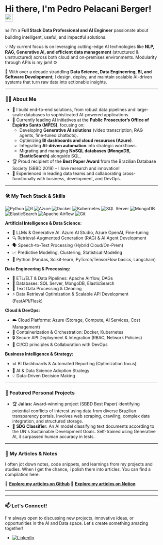 # Hi there, I'm Pedro Pelacani Berger! <img src="https://media.giphy.com/media/hvRJCLFzcasrR4ia7z/giphy.gif" width="25px">

📊 I'm a **Full Stack Data Professional and AI Engineer** passionate about building intelligent, useful, and impactful solutions.

💡 My current focus is on leveraging cutting-edge AI technologies like **NLP, RAG, Generative AI, and efficient data management** (structured & unstructured) across both cloud and on-premises environments. Modularity through APIs is my jam! ⚙️

🌱 With over a decade straddling **Data Science, Data Engineering, BI, and Software Development**, I design, deploy, and maintain scalable AI-driven systems that turn raw data into actionable insights.

---

### 👨‍💻 About Me

*   🚀 I build end-to-end solutions, from robust data pipelines and large-scale databases to sophisticated AI-powered applications.
*   🏢 Currently leading AI initiatives at the **Public Prosecutor’s Office of Espírito Santo (MPES)**, focusing on:
    *   Developing **Generative AI solutions** (video transcription, RAG agents, fine-tuned chatbots).
    *   Optimizing **BI dashboards and cloud resources (Azure)**.
    *   Integrating **AI-driven automation** into strategic workflows.
    *   Migrating and managing **NoSQL databases (MongoDB, ElasticSearch)** alongside SQL.
*   🏆 Proud recipient of the **Best Paper Award** from the Brazilian Database Society (SBBD 2019) – I love research and innovation!
*   🤝 Experienced in leading data teams and collaborating cross-functionally with business, development, and DevOps.

---

### 🛠️ My Tech Stack & Skills

<!-- Badges -->
<p align="left">
  <img src="https://img.shields.io/badge/Python-3776AB?style=flat&logo=python&logoColor=white" alt="Python"/>
  <img src="https://img.shields.io/badge/R-276DC3?style=flat&logo=r&logoColor=white" alt="R"/>
  <img src="https://img.shields.io/badge/Microsoft_Azure-0078D4?style=flat&logo=microsoftazure&logoColor=white" alt="Azure"/>
  <img src="https://img.shields.io/badge/Docker-2496ED?style=flat&logo=docker&logoColor=white" alt="Docker"/>
  <img src="https://img.shields.io/badge/Kubernetes-326CE5?style=flat&logo=kubernetes&logoColor=white" alt="Kubernetes"/>
  <img src="https://img.shields.io/badge/SQL_Server-CC2927?style=flat&logo=microsoftsqlserver&logoColor=white" alt="SQL Server"/>
  <img src="https://img.shields.io/badge/MongoDB-47A248?style=flat&logo=mongodb&logoColor=white" alt="MongoDB"/>
  <img src="https://img.shields.io/badge/ElasticSearch-005571?style=flat&logo=elasticsearch&logoColor=white" alt="ElasticSearch"/>
  <img src="https://img.shields.io/badge/Apache_Airflow-017CEE?style=flat&logo=apacheairflow&logoColor=white" alt="Apache Airflow"/>
  <img src="https://img.shields.io/badge/Git-F05032?style=flat&logo=git&logoColor=white" alt="Git"/>
  <!-- Add any others you use frequently! -->
</p>

**Artificial Intelligence & Data Science:**
*   🤖 LLMs & Generative AI: Azure AI Studio, Azure OpenAI, Fine-tuning
*   🔍 Retrieval-Augmented Generation (RAG) & AI Agent Development
*   🗣️ Speech-to-Text Processing (Hybrid Cloud/On-Prem)
*   📈 Predictive Modeling, Clustering, Statistical Modeling
*   🐍 Python (Pandas, Scikit-learn, PyTorch/TensorFlow basics, Langchain)

**Data Engineering & Processing:**
*   🦾 ETL/ELT & Data Pipelines: Apache Airflow, DAGs
*   💾 Databases: SQL Server, MongoDB, ElasticSearch
*   🧹 Text Data Processing & Cleaning
*   ⚡ Data Retrieval Optimization & Scalable API Development (FastAPI/Flask)

**Cloud & DevOps:**
*   ☁️ Cloud Platforms: Azure (Storage, Compute, AI Services, Cost Management)
*   🐳 Containerization & Orchestration: Docker, Kubernetes
*   🔒 Secure API Deployment & Integration (RBAC, Network Policies)
*   🔄 CI/CD principles & Collaboration with DevOps

**Business Intelligence & Strategy:**
*   📊 BI Dashboards & Automated Reporting (Optimization focus)
*   🎯 AI & Data Science Adoption Strategy
*   💡 Data-Driven Decision Making

---

### 🚀 Featured Personal Projects

*   🏆 **Julius:** Award-winning project (SBBD Best Paper) identifying potential conflicts of interest using data from diverse Brazilian transparency portals. Involves web scraping, crawling, complex data integration, and structured storage.
*   🌱 **SDG Classifier:** An AI model classifying text documents according to the UN's Sustainable Development Goals. Self-trained using Generative AI, it surpassed human accuracy in tests.

---

### 📝 My Articles & Notes

I often jot down notes, code snippets, and learnings from my projects and studies. When I get the chance, I polish them into articles. You can find a compilation here:

🔗 [**Explore my articles on Github**](https://github.com/pedropberger/tutorials)
🔗 [**Explore my articles on Notion**](https://few-skunk-d2b.notion.site/19ac1c4a067080c38f76d5114ae5c86d?v=19ac1c4a06708023aa65000cb65ddc7e)

---

<!-- Optional: Add GitHub Stats -->
<!--
### 📊 My GitHub Stats
[![Anurag's GitHub stats](https://github-readme-stats.vercel.app/api?username=pedropberger&show_icons=true&theme=radical)](https://github.com/anuraghazra/github-readme-stats)
[![Top Langs](https://github-readme-stats.vercel.app/api/top-langs/?username=pedropberger&layout=compact&theme=radical)](https://github.com/anuraghazra/github-readme-stats)
-->

---

### 📫 Let's Connect!

I'm always open to discussing new projects, innovative ideas, or opportunities in the AI and Data space. Let's create something amazing together!

*   [![LinkedIn](https://img.shields.io/badge/LinkedIn-pedropelacaniberger-blue?style=flat&logo=linkedin)](https://www.linkedin.com/in/pedro-pelacani-berger/)
